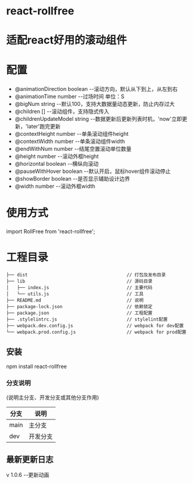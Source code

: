 # react-rollfree
# 适配react好用的滚动组件
# 配置
###
* @animationDirection boolean --滚动方向，默认从下到上，从左到右
* @animationTime number --过场时间 单位：S
* @bigNum string --默认100，支持大数据量动态更新，防止内存过大
* @children [<jsx>] --滚动组件，支持隐式传入
* @childrenUpdateModel string --数据更新后更新列表时机，'now'立即更新，'later'跑完更新
* @contextHeight number  --单条滚动组件height
* @contextWidth number  --单条滚动组件width
* @endWithNum number --结尾空置滚动单位数量
* @height number --滚动外框height
* @horizontal boolean --横纵向滚动
* @pauseWithHover boolean --默认开启，鼠标hover组件滚动停止
* @showBorder boolean --是否显示辅助设计边界
* @width number --滚动外框width
###

# 使用方式
###
import RollFree from 'react-rollfree';

<RollFree></RollFree>
###

# 工程目录
```
├── dist                                     // 打包及发布目录
├── lib                                      // 源码目录
│   ├── index.js                             // 主要代码
│   └── utils.js                             // 工具
├── README.md                                // 说明
├── package-lock.json                        // 依赖锁定
├── package.json                             // 工程配置
├── .stylelintrc.js                          // stylelint配置
├── webpack.dev.config.js                    // webpack for dev配置
└── webpack.prod.config.js                   // webpack for prod配置
```

## 安装
npm install react-rollfree

### 分支说明
(说明主分支、开发分支或其他分支作用)

|      分支     |       说明      |
| ------------ | --------------- |
| main         | 主分支        |
| dev          | 开发分支        |


## 最新更新日志
v 1.0.6     --更新动画
